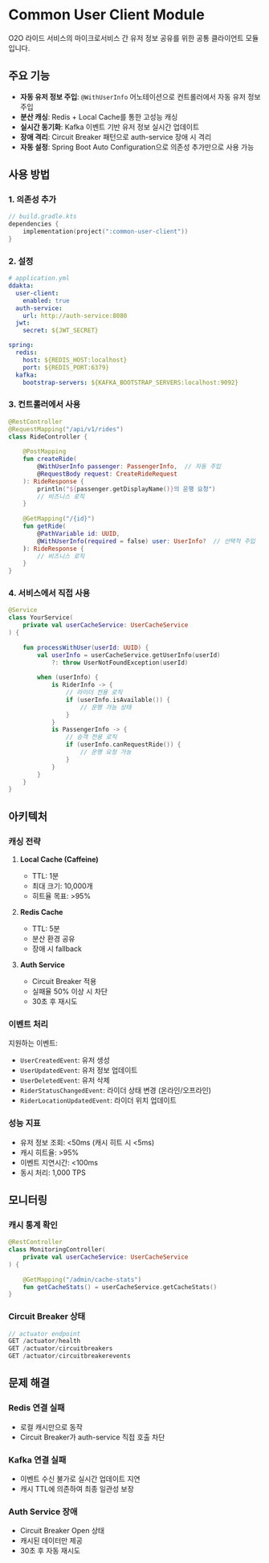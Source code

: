 # Common User Client Module

O2O 라이드 서비스의 마이크로서비스 간 유저 정보 공유를 위한 공통 클라이언트 모듈입니다.

## 주요 기능

- **자동 유저 정보 주입**: `@WithUserInfo` 어노테이션으로 컨트롤러에서 자동 유저 정보 주입
- **분산 캐싱**: Redis + Local Cache를 통한 고성능 캐싱
- **실시간 동기화**: Kafka 이벤트 기반 유저 정보 실시간 업데이트
- **장애 격리**: Circuit Breaker 패턴으로 auth-service 장애 시 격리
- **자동 설정**: Spring Boot Auto Configuration으로 의존성 추가만으로 사용 가능

## 사용 방법

### 1. 의존성 추가

```kotlin
// build.gradle.kts
dependencies {
    implementation(project(":common-user-client"))
}
```

### 2. 설정

```yaml
# application.yml
ddakta:
  user-client:
    enabled: true
  auth-service:
    url: http://auth-service:8080
  jwt:
    secret: ${JWT_SECRET}

spring:
  redis:
    host: ${REDIS_HOST:localhost}
    port: ${REDIS_PORT:6379}
  kafka:
    bootstrap-servers: ${KAFKA_BOOTSTRAP_SERVERS:localhost:9092}
```

### 3. 컨트롤러에서 사용

```kotlin
@RestController
@RequestMapping("/api/v1/rides")
class RideController {
    
    @PostMapping
    fun createRide(
        @WithUserInfo passenger: PassengerInfo,  // 자동 주입
        @RequestBody request: CreateRideRequest
    ): RideResponse {
        println("${passenger.getDisplayName()}의 운행 요청")
        // 비즈니스 로직
    }
    
    @GetMapping("/{id}")
    fun getRide(
        @PathVariable id: UUID,
        @WithUserInfo(required = false) user: UserInfo?  // 선택적 주입
    ): RideResponse {
        // 비즈니스 로직
    }
}
```

### 4. 서비스에서 직접 사용

```kotlin
@Service
class YourService(
    private val userCacheService: UserCacheService
) {
    
    fun processWithUser(userId: UUID) {
        val userInfo = userCacheService.getUserInfo(userId)
            ?: throw UserNotFoundException(userId)
            
        when (userInfo) {
            is RiderInfo -> {
                // 라이더 전용 로직
                if (userInfo.isAvailable()) {
                    // 운행 가능 상태
                }
            }
            is PassengerInfo -> {
                // 승객 전용 로직
                if (userInfo.canRequestRide()) {
                    // 운행 요청 가능
                }
            }
        }
    }
}
```

## 아키텍처

### 캐싱 전략

1. **Local Cache (Caffeine)**
   - TTL: 1분
   - 최대 크기: 10,000개
   - 히트율 목표: >95%

2. **Redis Cache**
   - TTL: 5분
   - 분산 환경 공유
   - 장애 시 fallback

3. **Auth Service**
   - Circuit Breaker 적용
   - 실패율 50% 이상 시 차단
   - 30초 후 재시도

### 이벤트 처리

지원하는 이벤트:
- `UserCreatedEvent`: 유저 생성
- `UserUpdatedEvent`: 유저 정보 업데이트
- `UserDeletedEvent`: 유저 삭제
- `RiderStatusChangedEvent`: 라이더 상태 변경 (온라인/오프라인)
- `RiderLocationUpdatedEvent`: 라이더 위치 업데이트

### 성능 지표

- 유저 정보 조회: <50ms (캐시 히트 시 <5ms)
- 캐시 히트율: >95%
- 이벤트 지연시간: <100ms
- 동시 처리: 1,000 TPS

## 모니터링

### 캐시 통계 확인

```kotlin
@RestController
class MonitoringController(
    private val userCacheService: UserCacheService
) {
    
    @GetMapping("/admin/cache-stats")
    fun getCacheStats() = userCacheService.getCacheStats()
}
```

### Circuit Breaker 상태

```kotlin
// actuator endpoint
GET /actuator/health
GET /actuator/circuitbreakers
GET /actuator/circuitbreakerevents
```

## 문제 해결

### Redis 연결 실패
- 로컬 캐시만으로 동작
- Circuit Breaker가 auth-service 직접 호출 차단

### Kafka 연결 실패
- 이벤트 수신 불가로 실시간 업데이트 지연
- 캐시 TTL에 의존하여 최종 일관성 보장

### Auth Service 장애
- Circuit Breaker Open 상태
- 캐시된 데이터만 제공
- 30초 후 자동 재시도